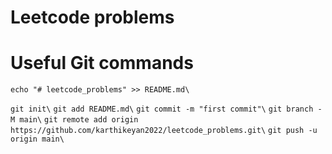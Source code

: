 # Leetcode problems

# Useful Git commands

`echo "# leetcode_problems" >> README.md\`

`git init\`
`git add README.md\`
`git commit -m "first commit"\`
`git branch -M main\`
`git remote add origin https://github.com/karthikeyan2022/leetcode_problems.git\`
`git push -u origin main\`
